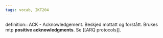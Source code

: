 ```yaml
---
tags: vocab, IKT204
---
```


definition:: ACK - Acknowledgement. Beskjed mottatt og forstått. Brukes mtp **positive acknowledgments**. Se [[ARQ protocols]].

